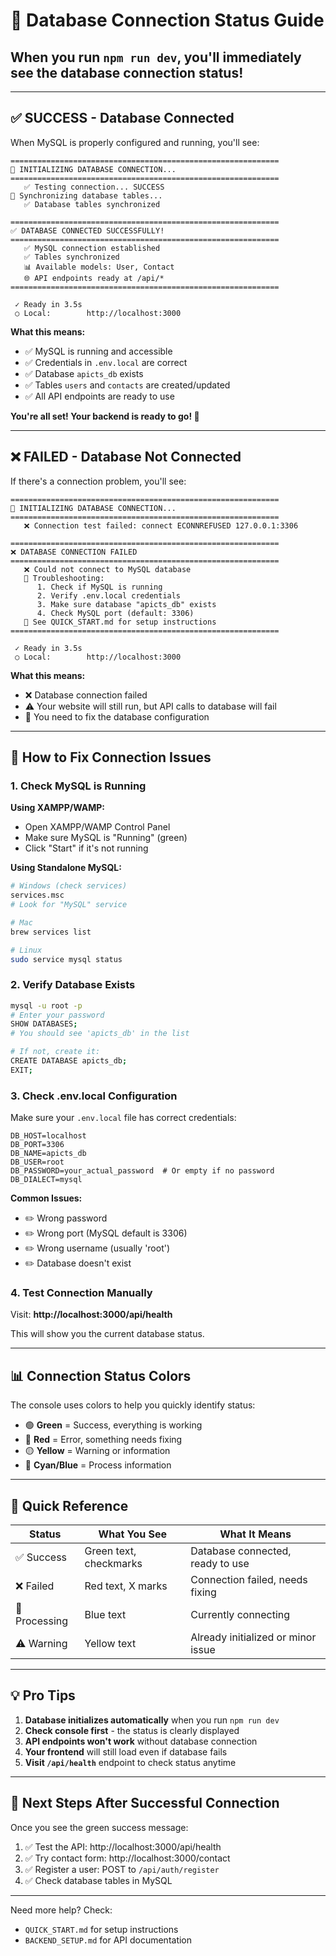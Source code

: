 # 🔌 Database Connection Status Guide

## When you run `npm run dev`, you'll immediately see the database connection status!

---

## ✅ SUCCESS - Database Connected

When MySQL is properly configured and running, you'll see:

```
============================================================
🔄 INITIALIZING DATABASE CONNECTION...
============================================================
   ✅ Testing connection... SUCCESS
🔄 Synchronizing database tables...
   ✅ Database tables synchronized

============================================================
✅ DATABASE CONNECTED SUCCESSFULLY!
============================================================
   ✅ MySQL connection established
   ✅ Tables synchronized
   📊 Available models: User, Contact
   🌐 API endpoints ready at /api/*
============================================================

 ✓ Ready in 3.5s
 ○ Local:        http://localhost:3000
```

**What this means:**
- ✅ MySQL is running and accessible
- ✅ Credentials in `.env.local` are correct
- ✅ Database `apicts_db` exists
- ✅ Tables `users` and `contacts` are created/updated
- ✅ All API endpoints are ready to use

**You're all set! Your backend is ready to go! 🚀**

---

## ❌ FAILED - Database Not Connected

If there's a connection problem, you'll see:

```
============================================================
🔄 INITIALIZING DATABASE CONNECTION...
============================================================
   ❌ Connection test failed: connect ECONNREFUSED 127.0.0.1:3306

============================================================
❌ DATABASE CONNECTION FAILED
============================================================
   ❌ Could not connect to MySQL database
   📝 Troubleshooting:
      1. Check if MySQL is running
      2. Verify .env.local credentials
      3. Make sure database "apicts_db" exists
      4. Check MySQL port (default: 3306)
   📖 See QUICK_START.md for setup instructions
============================================================

 ✓ Ready in 3.5s
 ○ Local:        http://localhost:3000
```

**What this means:**
- ❌ Database connection failed
- ⚠️  Your website will still run, but API calls to database will fail
- 🔧 You need to fix the database configuration

---

## 🔧 How to Fix Connection Issues

### 1. Check MySQL is Running

**Using XAMPP/WAMP:**
- Open XAMPP/WAMP Control Panel
- Make sure MySQL is "Running" (green)
- Click "Start" if it's not running

**Using Standalone MySQL:**
```bash
# Windows (check services)
services.msc
# Look for "MySQL" service

# Mac
brew services list

# Linux
sudo service mysql status
```

### 2. Verify Database Exists

```bash
mysql -u root -p
# Enter your password
SHOW DATABASES;
# You should see 'apicts_db' in the list

# If not, create it:
CREATE DATABASE apicts_db;
EXIT;
```

### 3. Check .env.local Configuration

Make sure your `.env.local` file has correct credentials:

```env
DB_HOST=localhost
DB_PORT=3306
DB_NAME=apicts_db
DB_USER=root
DB_PASSWORD=your_actual_password  # Or empty if no password
DB_DIALECT=mysql
```

**Common Issues:**
- ✏️  Wrong password
- ✏️  Wrong port (MySQL default is 3306)
- ✏️  Wrong username (usually 'root')
- ✏️  Database doesn't exist

### 4. Test Connection Manually

Visit: **http://localhost:3000/api/health**

This will show you the current database status.

---

## 📊 Connection Status Colors

The console uses colors to help you quickly identify status:

- 🟢 **Green** = Success, everything is working
- 🔴 **Red** = Error, something needs fixing
- 🟡 **Yellow** = Warning or information
- 🔵 **Cyan/Blue** = Process information

---

## 🎯 Quick Reference

| Status | What You See | What It Means |
|--------|-------------|---------------|
| ✅ Success | Green text, checkmarks | Database connected, ready to use |
| ❌ Failed | Red text, X marks | Connection failed, needs fixing |
| 🔄 Processing | Blue text | Currently connecting |
| ⚠️  Warning | Yellow text | Already initialized or minor issue |

---

## 💡 Pro Tips

1. **Database initializes automatically** when you run `npm run dev`
2. **Check console first** - the status is clearly displayed
3. **API endpoints won't work** without database connection
4. **Your frontend** will still load even if database fails
5. **Visit `/api/health`** endpoint to check status anytime

---

## 🚀 Next Steps After Successful Connection

Once you see the green success message:

1. ✅ Test the API: http://localhost:3000/api/health
2. ✅ Try contact form: http://localhost:3000/contact
3. ✅ Register a user: POST to `/api/auth/register`
4. ✅ Check database tables in MySQL

---

Need more help? Check:
- `QUICK_START.md` for setup instructions
- `BACKEND_SETUP.md` for API documentation

